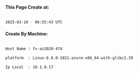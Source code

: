 
   
#### This Page Create at:

```bash

2025-03-10 - 06:55:43 UTC

```

#### Create By Machine:

```bash

Host Name : fv-az2020-474

platform  : Linux-6.8.0-1021-azure-x86_64-with-glibc2.39

Ip Local  : 10.1.0.17

```


